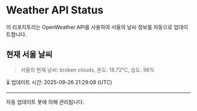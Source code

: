 
# Weather API Status

이 리포지토리는 OpenWeather API를 사용하여 서울의 날씨 정보를 자동으로 업데이트합니다.

## 현재 서울 날씨
> 서울의 현재 날씨: broken clouds, 온도: 18.72°C, 습도: 96%

⏳ 업데이트 시간: 2025-09-26 21:29:08 (UTC)

---
자동 업데이트 봇에 의해 관리됩니다.
